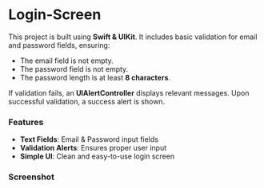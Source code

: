 # Login-Screen
  

This project is  built using **Swift & UIKit**. It includes basic validation for email and password fields, ensuring:  

 * The email field is not empty.  
 * The password field is not empty.  
 * The password length is at least **8 characters**.  

If validation fails, an **UIAlertController** displays relevant messages. Upon successful validation, a success alert is shown.  

### Features  
- **Text Fields**: Email & Password input fields  
- **Validation Alerts**: Ensures proper user input  
- **Simple UI**: Clean and easy-to-use login screen  

### Screenshot  


  
